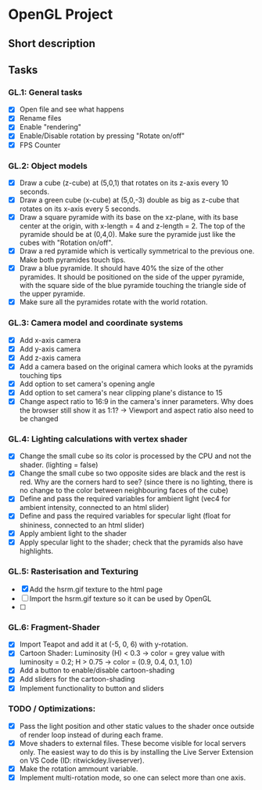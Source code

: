 # OpenGL Project

## Short description

## Tasks
### GL.1: General tasks
- [x] Open file and see what happens
- [x] Rename files
- [x] Enable "rendering"
- [x] Enable/Disable rotation by pressing "Rotate on/off"
- [x] FPS Counter

### GL.2: Object models
- [x] Draw a cube (z-cube) at (5,0,1) that rotates on its z-axis every 10 seconds.
- [x] Draw a green cube (x-cube) at (5,0,-3) double as big as z-cube that rotates
      on its x-axis every 5 seconds.
- [x] Draw a square pyramide with its base on the xz-plane, with its base center
      at the origin, with x-length = 4 and z-length = 2. The top of the pyramide
      should be at (0,4,0). Make sure the pyramide just like the cubes with "Rotation on/off".
- [x] Draw a red pyramide which is vertically symmetrical to the previous one.
      Make both pyramides touch tips.
- [x] Draw a blue pyramide. It should have 40% the size of the other pyramides.
      It should be positioned on the side of the upper pyramide, with the square side 
      of the blue pyramide touching the triangle side of the upper pyramide.
- [x] Make sure all the pyramides rotate with the world rotation.

### GL.3: Camera model and coordinate systems
- [x] Add x-axis camera
- [x] Add y-axis camera
- [x] Add z-axis camera
- [x] Add a camera based on the original camera which looks at the pyramids touching tips
- [x] Add option to set camera's opening angle
- [x] Add option to set camera's near clipping plane's distance to 15
- [x] Change aspect ratio to 16:9 in the camera's inner parameters. Why does the browser still show it as 1:1? -> Viewport and aspect ratio also need to be changed

### GL.4: Lighting calculations with vertex shader
- [x] Change the small cube so its color is processed by the CPU and not the shader. (lighting = false)
- [x] Change the small cube so two opposite sides are black and the rest is red. Why are the corners hard to see? (since there is no lighting, there is no change to the color between neighbouring faces of the cube)
- [x] Define and pass the required variables for ambient light (vec4 for ambient intensity, connected to an html slider)
- [x] Define and pass the required variables for specular light (float for shininess, connected to an html slider)
- [x] Apply ambient light to the shader
- [x] Apply specular light to the shader; check that the pyramids also have highlights.

### GL.5: Rasterisation and Texturing
- [x] Add the hsrm.gif texture to the html page
- [ ] Import the hsrm.gif texture so it can be used by OpenGL
- [ ] 

### GL.6: Fragment-Shader
- [x] Import Teapot and add it at (-5, 0, 6) with y-rotation.
- [x] Cartoon Shader: Luminosity (H) < 0.3 -> color = grey value with luminosity = 0.2; H > 0.75 -> color = (0.9, 0.4, 0.1, 1.0)
- [x] Add a button to enable/disable cartoon-shading
- [x] Add sliders for the cartoon-shading
- [x] Implement functionality to button and sliders

### TODO / Optimizations:
- [x] Pass the light position and other static values to the shader once outside of render loop instead of during each frame.
- [x] Move shaders to external files. These become visible for local servers only. The easiest way to do this is by installing the Live Server Extension on VS Code (ID: ritwickdey.liveserver).
- [x] Make the rotation ammount variable.
- [x] Implement multi-rotation mode, so one can select more than one axis.